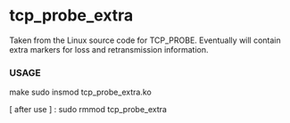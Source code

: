 # tcp_probe_extra

Taken from the Linux source code for TCP_PROBE.
Eventually will contain extra markers for loss and retransmission information.

### USAGE
make
sudo insmod tcp_probe_extra.ko

[ after use ] : sudo rmmod tcp_probe_extra


